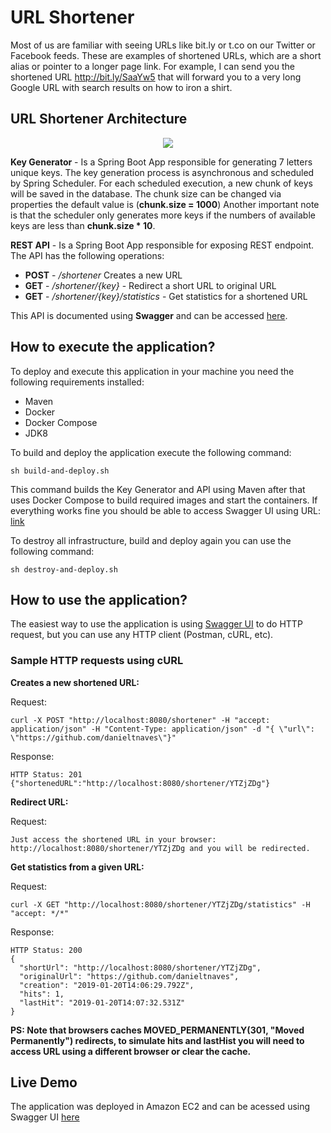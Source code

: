 # URL Shortener

Most of us are familiar with seeing URLs like bit.ly or t.co on our Twitter or Facebook feeds. These are examples of shortened URLs, which are a short alias or pointer to a longer page link. For example, I can send you the shortened URL http://bit.ly/SaaYw5 that will forward you to a very long Google URL with search results on how to iron a shirt.


## URL Shortener Architecture

<p align="center">
  <img src="https://user-images.githubusercontent.com/1865566/51440538-763bdd00-1caf-11e9-9d09-0b7a11e9e7e9.png">
</p>

**Key Generator** - Is a Spring Boot App responsible for generating 7 letters unique keys. The key generation process is asynchronous and scheduled by Spring Scheduler. For each scheduled execution, a new chunk of keys will be saved in the database. The chunk size can be changed via properties the default value is (**chunk.size = 1000**) Another important note is that the scheduler only generates more keys if the numbers of available keys are less than **chunk.size * 10**.

**REST API** - Is a Spring Boot App responsible for exposing REST endpoint. The API has the following operations:

* **POST** - */shortener* Creates a new URL
* **GET** - */shortener/{key}* - Redirect a short URL to original URL
* **GET** - */shortener/{key}/statistics* - Get statistics for a shortened URL

This API is documented using **Swagger** and can be accessed [here](http://localhost:8080/swagger-ui.html "http://localhost:8080/swagger-ui.html").

## How to execute the application? 

To deploy and execute this application in your machine you need the following requirements installed:

* Maven
* Docker
* Docker Compose
* JDK8

To build and deploy the application execute the following command:

~~~~
sh build-and-deploy.sh
~~~~

This command builds the Key Generator and API using Maven after that uses Docker Compose to build required images and start the containers. If everything works fine you should be able to access Swagger UI using URL: [link](http://localhost:8080/swagger-ui.html "http://localhost:8080/swagger-ui.html")

To destroy all infrastructure, build and deploy again you can use the following command: 

~~~~
sh destroy-and-deploy.sh
~~~~

## How to use the application? 

The easiest way to use the application is using [Swagger UI](http://localhost:8080/swagger-ui.html "http://localhost:8080/swagger-ui.html")
 to do HTTP request, but you can use any HTTP client (Postman, cURL, etc).
 
 ### Sample HTTP requests using cURL
 
**Creates a new shortened URL:**

Request:
~~~~
curl -X POST "http://localhost:8080/shortener" -H "accept: application/json" -H "Content-Type: application/json" -d "{ \"url\": \"https://github.com/danieltnaves\"}"
~~~~

Response:
~~~~
HTTP Status: 201
{"shortenedURL":"http://localhost:8080/shortener/YTZjZDg"}
~~~~

**Redirect URL:**

Request:
~~~~
Just access the shortened URL in your browser: http://localhost:8080/shortener/YTZjZDg and you will be redirected.
~~~~

**Get statistics from a given URL:**

Request:
~~~~
curl -X GET "http://localhost:8080/shortener/YTZjZDg/statistics" -H "accept: */*"
~~~~

Response:
~~~~
HTTP Status: 200
{
  "shortUrl": "http://localhost:8080/shortener/YTZjZDg",
  "originalUrl": "https://github.com/danieltnaves",
  "creation": "2019-01-20T14:06:29.792Z",
  "hits": 1,
  "lastHit": "2019-01-20T14:07:32.531Z"
}
~~~~

**PS: Note that browsers caches MOVED_PERMANENTLY(301, "Moved Permanently") redirects, to simulate hits and lastHist you will need to access URL using a different browser or clear the cache.** 

## Live Demo

The application was deployed in Amazon EC2 and can be acessed using Swagger UI [here](http://ec2-107-23-86-74.compute-1.amazonaws.com:8080/swagger-ui.html "http://ec2-107-23-86-74.compute-1.amazonaws.com:8080/swagger-ui.html")








